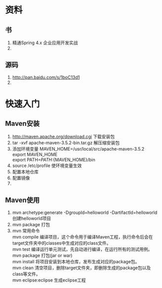 # 资料
## 书
1. 精通Spring 4.x  企业应用开发实战
2. 
## 源码
1. http://pan.baidu.com/s/1boC13d1
2. 

# 快速入门
## Maven安装
1. http://maven.apache.org/download.cgi 下载安装包
2. tar -xvf apache-maven-3.5.2-bin.tar.gz 解压缩安装包
3. 添加环境变量
MAVEN_HOME=/usr/local/src/apache-maven-3.5.2  
export MAVEN_HOME  
export PATH=${PATH}:${MAVEN_HOME}/bin  
4. source /etc/profile 使环境变量生效
5. <localRepository> 配置本地仓库
6. <mirror> 配置镜像
7. 
## Maven使用
1. mvn archetype:generate -DgroupId=helloworld -DartifactId=helloworld 创建helloworld项目
2. mvn package 打包
3. mvn 常用命令  
mvn compile 编译项目，这个命令用于编译Maven工程，执行命令后会在target文件夹中的classes中生成对应的class文件。   
mvn test  编译运行单元测试，先自动进行编译，在运行所有的测试用例。  
mvn package 打包(jar or war)  
mvn install 将项目安装到本地仓库，发布生成对应的package包。  
mvn clean 清空项目，删除target文件夹，即删除生成的package包以及class等文件。  
mvn eclipse:eclipse 生成eclipse工程  